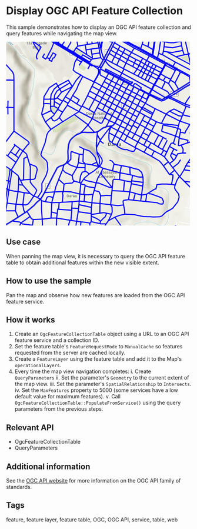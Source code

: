 # Display OGC API Feature Collection

This sample demonstrates how to display an OGC API feature collection and query features while navigating the map view.

![](screenshot.png)

## Use case

When panning the map view, it is necessary to query the OGC API feature table to obtain additional features within the new visible extent.

## How to use the sample

Pan the map and observe how new features are loaded from the OGC API feature service.

## How it works

1. Create an `OgcFeatureCollectionTable` object using a URL to an OGC API feature service and a collection ID.
2. Set the feature table's `FeatureRequestMode` to `ManualCache` so features requested from the server are cached locally.
3. Create a `FeatureLayer` using the feature table and add it to the Map's `operationalLayers`.
4. Every time the map view navigation completes:
    i. Create `QueryParameters`
    ii. Set the parameter's `Geometry` to the current extent of the map view. 
    iii. Set the parameter's `SpatialRelationship` to `Intersects`.
    iv. Set the `MaxFeatures` property to 5000 (some services have a low default value for maximum features).
    v. Call `OgcFeatureCollectionTable::PopulateFromService()` using the query parameters from the previous steps.

## Relevant API
* OgcFeatureCollectionTable
* QueryParameters

## Additional information

See the [OGC API website](https://ogcapi.ogc.org/) for more information on the OGC API family of standards.

## Tags

feature, feature layer, feature table, OGC, OGC API, service, table, web
